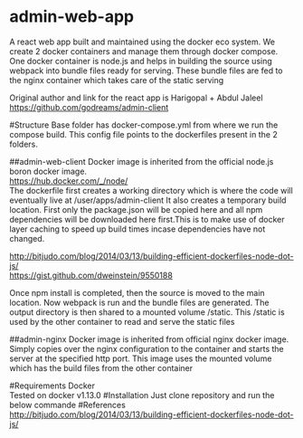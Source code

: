 # admin-web-app


A react web app built and maintained using the docker eco system. We create 2 docker containers and manage them through docker compose.
One docker container is node.js and helps in building the source using webpack into bundle files ready for serving.
These bundle files are fed to the nginx container which takes care of the static serving

Original author and link for the react app is
Harigopal + Abdul Jaleel
https://github.com/godreams/admin-client


#Structure
Base folder has docker-compose.yml from where we run the compose build. This config file points to the dockerfiles present in the 2 folders.

##admin-web-client
Docker image is inherited from the official node.js boron docker image.  
https://hub.docker.com/_/node/  
The dockerfile first creates a  working directory which is where the code will eventually live at /user/apps/admin-client
It also creates a temporary build location. First only the package.json will be copied here and all npm dependencies will be downloaded here first.This is to make use of docker layer caching to speed up build times incase dependencies have not changed.  

http://bitjudo.com/blog/2014/03/13/building-efficient-dockerfiles-node-dot-js/  
https://gist.github.com/dweinstein/9550188  

 Once npm install is completed, then the source is moved to the main location.
 Now webpack is run and the bundle files are generated. The output directory is then shared to a mounted volume /static. This /static is used by the other container to read and serve the static files 	

##admin-nginx
Docker image is inherited from official nginx docker image. Simply copies over the nginx configuration to the container and starts the server at the specified http port. This image uses the mounted volume which has the build files from the other container


#Requirements
Docker  
Tested on docker v1.13.0
#Installation
Just clone repository and run the below commande
#References
http://bitjudo.com/blog/2014/03/13/building-efficient-dockerfiles-node-dot-js/

